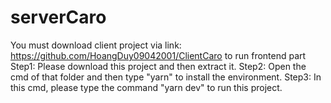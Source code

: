 # serverCaro
You must download client project via link: https://github.com/HoangDuy09042001/ClientCaro to run frontend part
Step1: Please download this project and then extract it.
Step2: Open the cmd of that folder and then type "yarn" to install the environment.
Step3: In this cmd, please type the command "yarn dev" to run this project.
